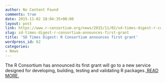 ```yaml
---
author: No Content Found
comments: true
date: 2015-11-02 18:04:35+00:00
layout: post
link: https://www.r-consortium.org/news/2015/11/02/sd-times-digest-r-consortium-announces-first-grant
slug: sd-times-digest-r-consortium-announces-first-grant
title: 'SD Times Digest: R Consortium announces first grant'
wordpress_id: 62
categories:
- News
---
```


The R Consortium has announced its first grant will go to a new service designed for developing, building, testing and validating R packages.[ READ MORE.](http://sdtimes.com/babel-6-released-with-modularization-and-r-consortium-announces-first-grant-sd-times-digest-nov-2-2015/#ixzz3qNbzW6yp)
